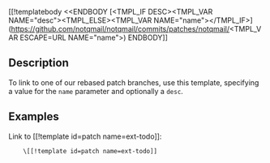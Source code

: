 [[!templatebody <<ENDBODY
[<TMPL_IF DESC><TMPL_VAR NAME="desc"><TMPL_ELSE><TMPL_VAR NAME="name"></TMPL_IF>](https://github.com/notqmail/notqmail/commits/patches/notqmail/<TMPL_VAR ESCAPE=URL NAME="name">)
ENDBODY]]

## Description

To link to one of our rebased patch branches, use this template, specifying a value for the `name` parameter and optionally a `desc`.

## Examples

Link to [[!template id=patch name=ext-todo]]:

        \[[!template id=patch name=ext-todo]]
